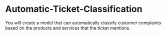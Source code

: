 # Automatic-Ticket-Classification
You will create a model that can automatically classify customer complaints based on the products and services that the ticket mentions.
